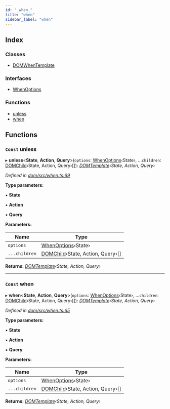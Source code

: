 ```yaml
---
id: "_when_"
title: "when"
sidebar_label: "when"
---
```


## Index

### Classes

* [DOMWhenTemplate](../classes/_when_.domwhentemplate.md)

### Interfaces

* [WhenOptions](../interfaces/_when_.whenoptions.md)

### Functions

* [unless](_when_.md#const-unless)
* [when](_when_.md#const-when)

## Functions

### `Const` unless

▸ **unless**<**State**, **Action**, **Query**>(`options`: [WhenOptions](../interfaces/_when_.whenoptions.md)‹State›, ...`children`: [DOMChild](_template_.md#domchild)‹State, Action, Query›[]): *[DOMTemplate](../interfaces/_template_.domtemplate.md)‹State, Action, Query›*

*Defined in [dom/src/when.ts:69](https://github.com/fponticelli/tempo/blob/master/dom/src/when.ts#L69)*

**Type parameters:**

▪ **State**

▪ **Action**

▪ **Query**

**Parameters:**

Name | Type |
------ | ------ |
`options` | [WhenOptions](../interfaces/_when_.whenoptions.md)‹State› |
`...children` | [DOMChild](_template_.md#domchild)‹State, Action, Query›[] |

**Returns:** *[DOMTemplate](../interfaces/_template_.domtemplate.md)‹State, Action, Query›*

___

### `Const` when

▸ **when**<**State**, **Action**, **Query**>(`options`: [WhenOptions](../interfaces/_when_.whenoptions.md)‹State›, ...`children`: [DOMChild](_template_.md#domchild)‹State, Action, Query›[]): *[DOMTemplate](../interfaces/_template_.domtemplate.md)‹State, Action, Query›*

*Defined in [dom/src/when.ts:65](https://github.com/fponticelli/tempo/blob/master/dom/src/when.ts#L65)*

**Type parameters:**

▪ **State**

▪ **Action**

▪ **Query**

**Parameters:**

Name | Type |
------ | ------ |
`options` | [WhenOptions](../interfaces/_when_.whenoptions.md)‹State› |
`...children` | [DOMChild](_template_.md#domchild)‹State, Action, Query›[] |

**Returns:** *[DOMTemplate](../interfaces/_template_.domtemplate.md)‹State, Action, Query›*
